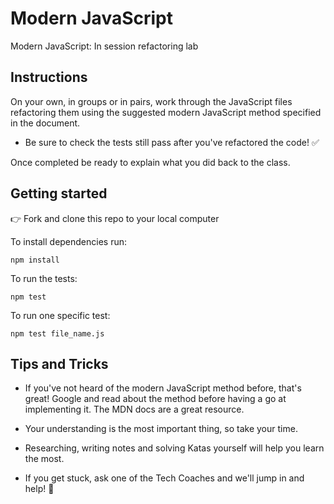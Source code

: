 # Modern JavaScript

Modern JavaScript: In session refactoring lab

## Instructions

On your own, in groups or in pairs, work through the JavaScript files refactoring them using the suggested modern JavaScript method specified in the document.

- Be sure to check the tests still pass after you've refactored the code! ✅

Once completed be ready to explain what you did back to the class.

## Getting started

👉 Fork and clone this repo to your local computer

To install dependencies run:

```
npm install
```

To run the tests:

```
npm test
```

To run one specific test:

```
npm test file_name.js
```

## Tips and Tricks

- If you've not heard of the modern JavaScript method before, that's great! Google and read about the method before having a go at implementing it. The MDN docs are a great resource.

- Your understanding is the most important thing, so take your time.

- Researching, writing notes and solving Katas yourself will help you learn the most.

- If you get stuck, ask one of the Tech Coaches and we'll jump in and help! 🙌
